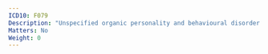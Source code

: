 ```yaml
---
ICD10: F079
Description: "Unspecified organic personality and behavioural disorder due to brain disease, damage and dysfunction"
Matters: No
Weight: 0
---
```

